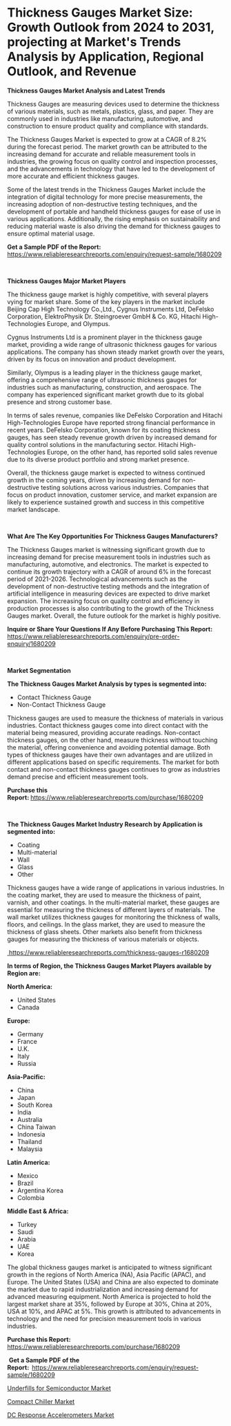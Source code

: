 <p><h1>Thickness Gauges Market Size: Growth Outlook from 2024 to 2031, projecting at Market's Trends Analysis by Application, Regional Outlook, and Revenue</h1></p><p><strong>Thickness Gauges Market Analysis and Latest Trends</strong></p>
<p><p>Thickness Gauges are measuring devices used to determine the thickness of various materials, such as metals, plastics, glass, and paper. They are commonly used in industries like manufacturing, automotive, and construction to ensure product quality and compliance with standards.</p><p>The Thickness Gauges Market is expected to grow at a CAGR of 8.2% during the forecast period. The market growth can be attributed to the increasing demand for accurate and reliable measurement tools in industries, the growing focus on quality control and inspection processes, and the advancements in technology that have led to the development of more accurate and efficient thickness gauges.</p><p>Some of the latest trends in the Thickness Gauges Market include the integration of digital technology for more precise measurements, the increasing adoption of non-destructive testing techniques, and the development of portable and handheld thickness gauges for ease of use in various applications. Additionally, the rising emphasis on sustainability and reducing material waste is also driving the demand for thickness gauges to ensure optimal material usage.</p></p>
<p><strong>Get a Sample PDF of the Report:&nbsp;</strong> <a href="https://www.reliableresearchreports.com/enquiry/request-sample/1680209">https://www.reliableresearchreports.com/enquiry/request-sample/1680209</a></p>
<p>&nbsp;</p>
<p><strong>Thickness Gauges Major Market Players</strong></p>
<p><p>The thickness gauge market is highly competitive, with several players vying for market share. Some of the key players in the market include Beijing Cap High Technology Co.,Ltd., Cygnus Instruments Ltd, DeFelsko Corporation, ElektroPhysik Dr. Steingroever GmbH & Co. KG, Hitachi High-Technologies Europe, and Olympus.</p><p>Cygnus Instruments Ltd is a prominent player in the thickness gauge market, providing a wide range of ultrasonic thickness gauges for various applications. The company has shown steady market growth over the years, driven by its focus on innovation and product development.</p><p>Similarly, Olympus is a leading player in the thickness gauge market, offering a comprehensive range of ultrasonic thickness gauges for industries such as manufacturing, construction, and aerospace. The company has experienced significant market growth due to its global presence and strong customer base.</p><p>In terms of sales revenue, companies like DeFelsko Corporation and Hitachi High-Technologies Europe have reported strong financial performance in recent years. DeFelsko Corporation, known for its coating thickness gauges, has seen steady revenue growth driven by increased demand for quality control solutions in the manufacturing sector. Hitachi High-Technologies Europe, on the other hand, has reported solid sales revenue due to its diverse product portfolio and strong market presence.</p><p>Overall, the thickness gauge market is expected to witness continued growth in the coming years, driven by increasing demand for non-destructive testing solutions across various industries. Companies that focus on product innovation, customer service, and market expansion are likely to experience sustained growth and success in this competitive market landscape.</p></p>
<p>&nbsp;</p>
<p><strong>What Are The Key Opportunities For Thickness Gauges Manufacturers?</strong></p>
<p><p>The Thickness Gauges market is witnessing significant growth due to increasing demand for precise measurement tools in industries such as manufacturing, automotive, and electronics. The market is expected to continue its growth trajectory with a CAGR of around 6% in the forecast period of 2021-2026. Technological advancements such as the development of non-destructive testing methods and the integration of artificial intelligence in measuring devices are expected to drive market expansion. The increasing focus on quality control and efficiency in production processes is also contributing to the growth of the Thickness Gauges market. Overall, the future outlook for the market is highly positive.</p></p>
<p><strong>Inquire or Share Your Questions If Any Before Purchasing This Report:</strong> <a href="https://www.reliableresearchreports.com/enquiry/pre-order-enquiry/1680209">https://www.reliableresearchreports.com/enquiry/pre-order-enquiry/1680209</a></p>
<p>&nbsp;</p>
<p><strong>Market Segmentation</strong></p>
<p><strong>The Thickness Gauges Market Analysis by types is segmented into:</strong></p>
<p><ul><li>Contact Thickness Gauge</li><li>Non-Contact Thickness Gauge</li></ul></p>
<p><p>Thickness gauges are used to measure the thickness of materials in various industries. Contact thickness gauges come into direct contact with the material being measured, providing accurate readings. Non-contact thickness gauges, on the other hand, measure thickness without touching the material, offering convenience and avoiding potential damage. Both types of thickness gauges have their own advantages and are utilized in different applications based on specific requirements. The market for both contact and non-contact thickness gauges continues to grow as industries demand precise and efficient measurement tools.</p></p>
<p><strong>Purchase this Report:&nbsp;</strong><a href="https://www.reliableresearchreports.com/purchase/1680209">https://www.reliableresearchreports.com/purchase/1680209</a></p>
<p>&nbsp;</p>
<p><strong>The Thickness Gauges Market Industry Research by Application is segmented into:</strong></p>
<p><ul><li>Coating</li><li>Multi-material</li><li>Wall</li><li>Glass</li><li>Other</li></ul></p>
<p><p>Thickness gauges have a wide range of applications in various industries. In the coating market, they are used to measure the thickness of paint, varnish, and other coatings. In the multi-material market, these gauges are essential for measuring the thickness of different layers of materials. The wall market utilizes thickness gauges for monitoring the thickness of walls, floors, and ceilings. In the glass market, they are used to measure the thickness of glass sheets. Other markets also benefit from thickness gauges for measuring the thickness of various materials or objects.</p></p>
<p><a href="https://www.reliableresearchreports.com/thickness-gauges-r1680209">&nbsp;https://www.reliableresearchreports.com/thickness-gauges-r1680209</a></p>
<p><strong>In terms of Region, the Thickness Gauges Market Players available by Region are:</strong></p>
<p>
    <p> <strong> North America: </strong>
        <ul>
            <li>United States</li>
            <li>Canada</li>
        </ul>
        </p> 
    <p> <strong> Europe: </strong>
        <ul>
            <li>Germany</li>
            <li>France</li>
            <li>U.K.</li>
            <li>Italy</li>
            <li>Russia</li>
        </ul>
        </p> 
    <p> <strong> Asia-Pacific: </strong>
        <ul>
            <li>China</li>
            <li>Japan</li>
            <li>South Korea</li>
            <li>India</li>
            <li>Australia</li>
            <li>China Taiwan</li>
            <li>Indonesia</li>
            <li>Thailand</li>
            <li>Malaysia</li>
        </ul>
        </p> 
    <p> <strong> Latin America: </strong>
        <ul>
            <li>Mexico</li>
            <li>Brazil</li>
            <li>Argentina Korea</li>
            <li>Colombia</li>
        </ul>
        </p> 
    <p> <strong> Middle East & Africa: </strong>
        <ul>
            <li>Turkey</li>
            <li>Saudi</li>
            <li>Arabia</li>
            <li>UAE</li>
            <li>Korea</li>
        </ul>
    </p>
    </p>
<p><p>The global thickness gauges market is anticipated to witness significant growth in the regions of North America (NA), Asia Pacific (APAC), and Europe. The United States (USA) and China are also expected to dominate the market due to rapid industrialization and increasing demand for advanced measuring equipment. North America is projected to hold the largest market share at 35%, followed by Europe at 30%, China at 20%, USA at 10%, and APAC at 5%. This growth is attributed to advancements in technology and the need for precision measurement tools in various industries.</p></p>
<p><strong>Purchase this Report: </strong><a href="https://www.reliableresearchreports.com/purchase/1680209">https://www.reliableresearchreports.com/purchase/1680209</a></p>
<p>&nbsp;<strong>Get a Sample PDF of the Report:&nbsp;&nbsp;</strong><a href="https://www.reliableresearchreports.com/enquiry/request-sample/1680209">https://www.reliableresearchreports.com/enquiry/request-sample/1680209</a></p>
<p><strong></strong></p>
<p><p><a href="https://www.linkedin.com/pulse/analyzing-underfills-semiconductor-market-dynamics-growth-bnnee">Underfills for Semiconductor Market</a></p><p><a href="https://github.com/Whitneyboyettebo9kiw7yr13/Market-Research-Report-List-3/blob/main/compact-chiller-market.md">Compact Chiller Market</a></p><p><a href="https://www.linkedin.com/pulse/insights-dc-response-accelerometers-industry-market-financial-t0ote">DC Response Accelerometers Market</a></p></p>